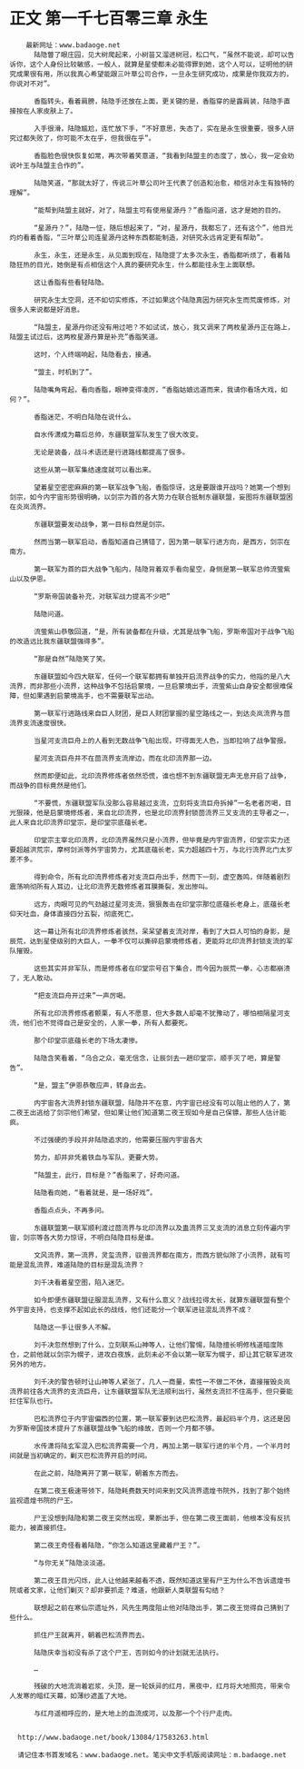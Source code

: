 # 正文 第一千七百零三章 永生
        最新网址：www.badaoge.net
          陆隐瞥了眼庄园，见大树爬起来，小树苗又溜进树冠，松口气，“虽然不能说，却可以告诉你，这个人身份比较敏感，一般人，就算是星使都未必能得罪到她，这个人可以，证明他的研究成果很有用，所以我真心希望能跟三叶草公司合作，一旦永生研究成功，成果是你我双方的，你说对不对”。
      
          香脂转头，看着肩膀，陆隐手还放在上面，更关键的是，香脂穿的是露肩装，陆隐手直接按在人家皮肤上了。
      
          入手很滑，陆隐尴尬，连忙放下手，“不好意思，失态了，实在是永生很重要，很多人研究过都失败了，你可能不太在乎，但我很在乎”。
      
          香脂脸色很快恢复如常，再次带着笑意道，“我看到陆盟主的态度了，放心，我一定会劝说叶王与陆盟主合作的”。
      
          陆隐笑道，“那就太好了，传说三叶草公司叶王代表了创造和治愈，相信对永生有独特的理解”。
      
          “能帮到陆盟主就好，对了，陆盟主可有使用星源丹？”香脂问道，这才是她的目的。
      
          “星源丹？”，陆隐一怔，随后想起来了，“对，星源丹，我都忘了，还有这个”，他目光灼灼看着香脂，“三叶草公司连星源丹这种东西都能制造，对研究永远肯定更有帮助”。
      
          永生，永生，还是永生，从见面到现在，陆隐提了太多次永生，香脂都听烦了，看着陆隐狂热的目光，她倒是有点相信这个人真的要研究永生，什么都能往永生上面联想。
      
          这让香脂有些看轻陆隐。
      
          研究永生太空洞，还不如切实修炼，不过如果这个陆隐真因为研究永生而荒废修炼，对很多人来说都是好消息。
      
          “陆盟主，星源丹你还没有用过吧？不如试试，放心，我又调来了两枚星源丹正在路上，陆盟主试过后，这两枚星源丹算是补充”香脂笑道。
      
          这时，个人终端响起，陆隐看去，接通。
      
          “盟主，时机到了”。
      
          陆隐嘴角弯起，看向香脂，眼神变得凌厉，“香脂姑娘远道而来，我请你看场大戏，如何？”。
      
          香脂迷茫，不明白陆隐在说什么。
      
          自水传潇成为幕后总帅，东疆联盟军队发生了很大改变。
      
          无论是装备，战斗术语还是行进路线都提高了很多。
      
          这些从第一联军集结速度就可以看出来。
      
          望着星空密密麻麻的第一联军战争飞船，香脂惊讶，这是要跟谁开战吗？她第一个想到剑宗，如今内宇宙形势很明确，以剑宗为首的各大势力在联合抵制东疆联盟，妄图将东疆联盟困在炎岚流界。
      
          东疆联盟要发动战争，第一目标自然是剑宗。
      
          然而当第一联军启动，香脂知道自己猜错了，因为第一联军行进方向，是西方，剑宗在南方。
      
          第一联军为首的巨大战争飞船内，陆隐背着双手看向星空，身侧是第一联军总帅流萤紫山以及伊恩。
      
          “罗斯帝国装备补充，对联军战力提高不少吧”
      
          陆隐问道。
      
          流萤紫山恭敬回道，“是，所有装备都在升级，尤其是战争飞船，罗斯帝国对于战争飞船的改造远比我东疆联盟强得多”。
      
          “那是自然”陆隐笑了笑。
      
          东疆联盟如今四大联军，任何一个联军都拥有单独开启流界战争的实力，他指的是八大流界，而非那些小流界，这种战争不包括启蒙境，一旦启蒙境出手，流萤紫山自身安全都很难保障，但如果遇到启蒙境高手，也不需要联军出动。
      
          第一联军行进路线来自巨人财团，是巨人财团掌握的星空路线之一，到达炎岚流界与茴流界支流速度很快。
      
          当星河支流巨舟上的人看到无数战争飞船出现，吓得面无人色，当即拉响了战争警报。
      
          星河支流巨舟并不在茴流界支流岸边，而在北印流界那一边。
      
          然而即便如此，北印流界修炼者依然恐慌，谁也想不到东疆联盟无声无息开启了战争，而战争的目标竟然是他们。
      
          “不要慌，东疆联盟军队没那么容易越过支流，立刻将支流巨舟拆掉”一名老者厉喝，目光狠辣，他是启蒙境修炼者，来自北印流界，也是北印流界封锁茴流界三叉支流的主导者之一，此人来自北印流界印堂宗，是印堂宗底蕴长老。
      
          印堂宗主宰北印流界，北印流界虽然只是小流界，但毕竟是内宇宙流界，印堂宗实力还要超越洪荒宗，摩柯剑派等外宇宙势力，尤其底蕴长老，实力超越四十万，与北行流界北门太岁差不多。
      
          得到命令，所有北印流界修炼者对支流巨舟出手，然而下一刻，虚空轰鸣，伴随着剧烈震荡响彻所有人耳边，让北印流界无数修炼者耳膜撕裂，发出惨叫。
      
          远方，肉眼可见的气劲越过星河支流，狠狠轰击在印堂宗那位底蕴长老身上，底蕴长老仰天吐血，身体直接四分五裂，彻底死亡。
      
          这一幕让所有北印流界修炼者骇然，呆呆望着支流对岸，看到了大巨人可怕的身影，是辰荒，达到星使级别的大巨人，一拳不仅可以撕碎启蒙境修炼者，更能将北印流界封锁支流的军队摧毁。
      
          这些其实并非军队，而是修炼者在印堂宗号召下集合，而今因为辰荒一拳，心志都崩溃了，无人敢动。
      
          “把支流巨舟开过来”一声厉喝。
      
          所有北印流界修炼者颤栗，有人不愿意，但大多数人却毫不犹豫动了，哪怕相隔星河支流，他们也不觉得自己是安全的，人家一拳，所有人都要死。
      
          那个印堂宗底蕴长老的下场太凄惨。
      
          陆隐含笑看着，“乌合之众，毫无信念，让辰剑去一趟印堂宗，顺手灭了吧，算是警告”。
      
          “是，盟主”伊恩恭敬应声，转身出去。
      
          内宇宙各大流界封锁东疆联盟，陆隐并不在意，内宇宙已经没有可以阻止他的人了，第二夜王出逃给了剑宗他们希望，但如果让他们知道第二夜王现如今是自己保镖，那些人估计能疯。
      
          不过强硬的手段并非陆隐追求的，他需要压服内宇宙各大
      
          势力，却并非凭着铁血与军队，更要大势。
      
          “陆盟主，此行，目标是？”香脂来了，好奇问道。
      
          陆隐看向她，“看着就是，是一场好戏”。
      
          香脂点点头，不再多问。
      
          东疆联盟第一联军顺利渡过茴流界与北印流界以及蛊流界三叉支流的消息立刻传遍内宇宙，剑宗等各大势力惊讶，不明白陆隐目标是谁。
      
          文风流界，第一流界，灵玺流界，驭兽流界都在南方，而西方貌似除了小流界，就有可能是混乱流界，难道陆隐的目标是混乱流界？
      
          刘千决看着星空图，陷入迷茫。
      
          如今即便东疆联盟征服混乱流界，又有什么意义？战线拉得太长，就算东疆联盟有整个外宇宙支持，也支撑不起如此长的战线，他们还能分一个联军进驻混乱流界不成？
      
          陆隐这一手让很多人不解。
      
          刘千决忽然想到了什么，立刻联系山神等人，让他们警惕，陆隐擅长明修栈道暗度陈仓，之前他就以剑宗为幌子，进攻白夜族，此刻未必不会以第一联军为幌子，却让其它联军进攻另外的地方。
      
          刘千决的警告顿时让山神等人紧张了，几人一商量，索性一不做二不休，直接摧毁炎岚流界前往各大流界的支流巨舟，让东疆联盟军队无法顺利出行，虽然支流拦不住高手，但只要能拦住军队也行。
      
          巴松流界位于内宇宙偏西的位置，第一联军要到达巴松流界，最起码半个月，这还是因为罗斯帝国技术提升了东疆联盟战争飞船的缘故，否则一个月都不够。
      
          水传潇将陆玄军混入巴松流界需要一个月，再加上第一联军行进的半个月，一个半月时间就是当初确定的，剿灭巴松流界开启的时间。
      
          在此之前，陆隐离开了第一联军，朝着东方而去。
      
          在第二夜王极速带领下，陆隐耗费数天时间来到文风流界遗煌书院外，找到了那个始终监视遗煌书院的尸王。
      
          尸王没想到陆隐和第二夜王突然出现，果断出手，但在第二夜王面前，他根本没有反抗能力，被直接抓住。
      
          第二夜王奇怪看着陆隐，“你怎么知道这里藏着尸王？”。
      
          “与你无关”陆隐淡淡道。
      
          第二夜王目光闪烁，此人让他越来越看不透，既然知道这里有尸王为什么不告诉遗煌书院或者文家，让他们剿灭？却非要抓走？难道，他跟新人类联盟有勾结？
      
          联想起之前在寒仙宗遗址外，风先生两度阻止他对陆隐出手，第二夜王觉得自己猜到了些什么。
      
          抓住尸王就离开，朝着巴松流界而去。
      
          陆隐庆幸当初没有杀了这个尸王，否则如今的计划就无法执行。
      
          …
      
          残破的大地流淌着岩浆，头顶，是一轮妖异的红月，黑夜中，红月将大地照亮，带来令人发寒的暗红天幕，如薄纱遮盖了大地。
      
          与红月遥相呼应的，是大地上的血流成河，以及那一个个行尸走肉。
      
      
      http://www.badaoge.net/book/13084/17583263.html
      
      请记住本书首发域名：www.badaoge.net。笔尖中文手机版阅读网址：m.badaoge.net